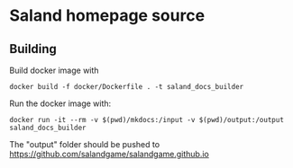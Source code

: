# Saland homepage source

## Building
Build docker image with
```
docker build -f docker/Dockerfile . -t saland_docs_builder
```


Run the docker image with:
```
docker run -it --rm -v $(pwd)/mkdocs:/input -v $(pwd)/output:/output saland_docs_builder
```

The "output" folder should be pushed to https://github.com/salandgame/salandgame.github.io
